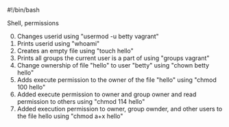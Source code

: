 #!/bin/bash 

Shell, permissions

0. Changes userid using "usermod -u betty vagrant"
1. Prints userid using "whoami"
2. Creates an empty file using "touch hello"
3. Prints all groups the current user is a part of using "groups vagrant"
4. Change ownership of file "hello" to user "betty" using "chown betty hello"
5. Adds execute permission to the owner of the file "hello" using "chmod 100 hello"
6. Added execute permission to owner and group owner and read permission to others using "chmod 114 hello" 
7. Added execution permission to owner, group ownder, and other users to the file hello using "chmod a+x hello"
